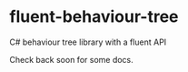 # fluent-behaviour-tree

C# behaviour tree library with a fluent API

Check back soon for some docs.

